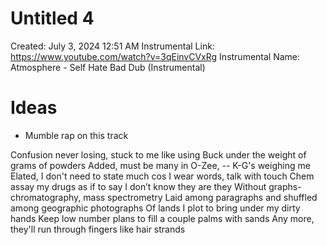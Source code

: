 # Untitled 4

Created: July 3, 2024 12:51 AM
Instrumental Link: https://www.youtube.com/watch?v=3qEinvCVxRg
Instrumental Name: Atmosphere - Self Hate Bad Dub (Instrumental)

# Ideas

- Mumble rap on this track

Confusion never losing, stuck to me like using
Buck under the weight of grams of powders
Added, must be many in O-Zee, -- K-G's weighing me
Elated, I don't need to state much cos I wear words, talk with touch
Chem assay my drugs as if to say I don’t know they are they
Without graphs- chromatography, mass spectrometry
Laid among paragraphs and shuffled among geographic photographs
Of lands I plot to bring under my dirty hands
Keep low number plans to fill a couple palms with sands
Any more, they'll run through fingers like hair strands
